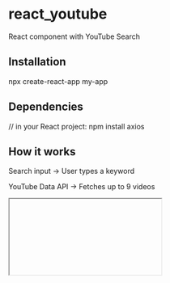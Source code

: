 # react_youtube
React component with YouTube Search

## Installation
npx create-react-app my-app

## Dependencies
// in your React project: 
npm install axios

## How it works

Search input → User types a keyword

YouTube Data API → Fetches up to 9 videos

<iframe> → Embeds videos directly

Responsive grid → Works on all devices


## Notes


### Get a YouTube API key

1. Go to Google Cloud Console - https://console.cloud.google.com/
2. Create a project → Enable YouTube Data API v3
3. Create an API Key (keep it secret)


### Install Node version manager (nvm), Node.js and npm

https://github.com/nvm-sh/nvm?tab=readme-ov-file#intro

curl -o- https://raw.githubusercontent.com/nvm-sh/nvm/v0.40.3/install.sh | bash


### Visual Studio Code + Reactjs

https://code.visualstudio.com/docs/nodejs/reactjs-tutorial

npx create-react-app my-app


### Docker

See Docker info also at: 
https://github.com/nvm-sh/nvm?tab=readme-ov-file#intro
